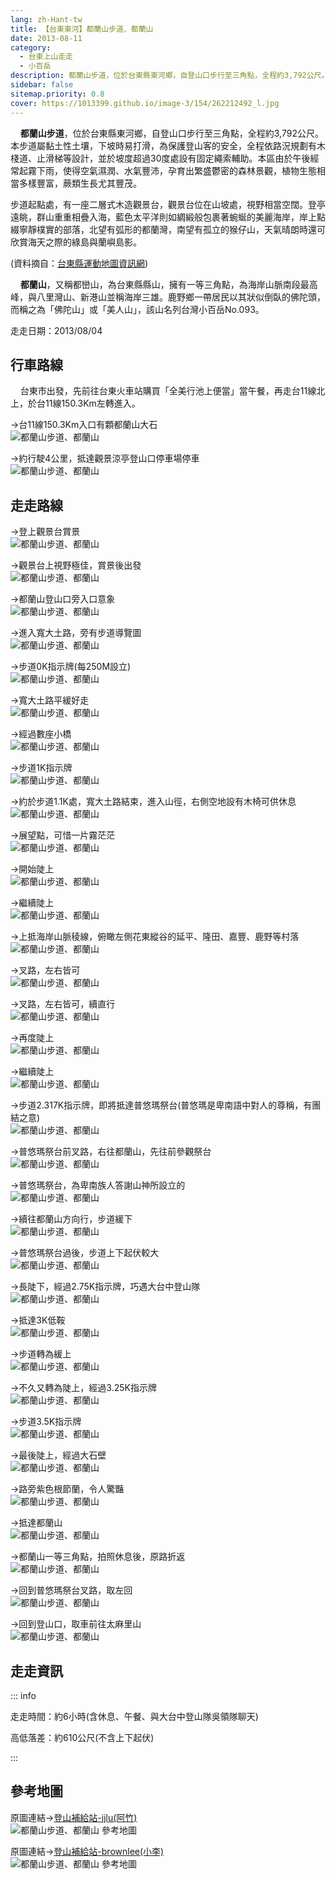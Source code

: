 ```yaml
---
lang: zh-Hant-tw
title: 【台東東河】都蘭山步道、都蘭山
date: 2013-08-11
category: 
  - 台東上山走走
  - 小百岳
description: 都蘭山步道，位於台東縣東河鄉，自登山口步行至三角點，全程約3,792公尺。本步道屬黏土性土壤，下坡時易打滑，為保護登山客的安全，全程依路況規劃有木棧道、止滑梯等設計，並於坡度超過30度處設有固定繩索輔助。本區由於午後經常起霧下雨，使得空氣濕潤、水氣豐沛，孕育出繁盛鬱密的森林景觀，植物生態相當多樣豐富，蕨類生長尤其豐茂。
sidebar: false
sitemap.priority: 0.8
cover: https://1013399.github.io/image-3/154/262212492_l.jpg
---
```


    **都蘭山步道**，位於台東縣東河鄉，自登山口步行至三角點，全程約3,792公尺。本步道屬黏土性土壤，下坡時易打滑，為保護登山客的安全，全程依路況規劃有木棧道、止滑梯等設計，並於坡度超過30度處設有固定繩索輔助。本區由於午後經常起霧下雨，使得空氣濕潤、水氣豐沛，孕育出繁盛鬱密的森林景觀，植物生態相當多樣豐富，蕨類生長尤其豐茂。

<!-- more -->

步道起點處，有一座二層式木造觀景台，觀景台位在山坡處，視野相當空闊。登亭遠眺，群山重重相疊入海，藍色太平洋則如綢緞般包裹著蜿蜒的美麗海岸，岸上點綴寧靜樸實的部落，北望有弧形的都蘭灣，南望有孤立的猴仔山，天氣晴朗時還可欣賞海天之際的綠島與蘭嶼島影。

(資料摘自：[台東縣運動地圖資訊網](http://sportmap.boe.ttct.edu.tw/sports_web/bicyc_introduction.aspx?&placeID=019))  


    **都蘭山**，又稱都巒山，為台東縣縣山，擁有一等三角點，為海岸山脈南段最高峰，與八里灣山、新港山並稱海岸三雄。鹿野鄉一帶居民以其狀似倒臥的佛陀頭，而稱之為「佛陀山」或「美人山」，該山名列台灣小百岳No.093。

走走日期：2013/08/04

## 行車路線  
    台東市出發，先前往台東火車站購買「全美行池上便當」當午餐，再走台11線北上，於台11線150.3Km左轉進入。  

→台11線150.3Km入口有顆都蘭山大石  
![都蘭山步道、都蘭山](https://1013399.github.io/image-3/154/262212477_l.jpg)

→約行駛4公里，抵達觀景涼亭登山口停車場停車  
![都蘭山步道、都蘭山](https://1013399.github.io/image-3/154/262212480_l.jpg)

## 走走路線  
→登上觀景台賞景  
![都蘭山步道、都蘭山](https://1013399.github.io/image-3/154/262212483_l.jpg)

→觀景台上視野極佳，賞景後出發  
![都蘭山步道、都蘭山](https://1013399.github.io/image-3/154/262212492_l.jpg)

→都蘭山登山口旁入口意象  
![都蘭山步道、都蘭山](https://1013399.github.io/image-3/154/262212486_l.jpg)

→進入寬大土路，旁有步道導覽圖  
![都蘭山步道、都蘭山](https://1013399.github.io/image-3/154/262212487_l.jpg)

→步道0K指示牌(每250M設立)  
![都蘭山步道、都蘭山](https://1013399.github.io/image-3/154/262212498_l.jpg)

→寬大土路平緩好走  
![都蘭山步道、都蘭山](https://1013399.github.io/image-3/154/262212500_l.jpg)

→經過數座小橋  
![都蘭山步道、都蘭山](https://1013399.github.io/image-3/154/262212503_l.jpg)

→步道1K指示牌  
![都蘭山步道、都蘭山](https://1013399.github.io/image-3/154/262212506_l.jpg)

→約於步道1.1K處，寬大土路結束，進入山徑，右側空地設有木椅可供休息  
![都蘭山步道、都蘭山](https://1013399.github.io/image-3/154/262212508_l.jpg)

→展望點，可惜一片霧茫茫  
![都蘭山步道、都蘭山](https://1013399.github.io/image-3/154/262212511_l.jpg)

→開始陡上  
![都蘭山步道、都蘭山](https://1013399.github.io/image-3/154/262212513_l.jpg)

→繼續陡上  
![都蘭山步道、都蘭山](https://1013399.github.io/image-3/154/262212518_l.jpg)

→上抵海岸山脈稜線，俯瞰左側花東縱谷的延平、隆田、嘉豐、鹿野等村落  
![都蘭山步道、都蘭山](https://1013399.github.io/image-3/154/262212521_l.jpg)

→叉路，左右皆可  
![都蘭山步道、都蘭山](https://1013399.github.io/image-3/154/262212524_l.jpg)

→叉路，左右皆可，續直行  
![都蘭山步道、都蘭山](https://1013399.github.io/image-3/154/262212529_l.jpg)

→再度陡上  
![都蘭山步道、都蘭山](https://1013399.github.io/image-3/154/262212532_l.jpg)

→繼續陡上  
![都蘭山步道、都蘭山](https://1013399.github.io/image-3/154/262212534_l.jpg)

→步道2.317K指示牌，即將抵達普悠瑪祭台(普悠瑪是卑南語中對人的尊稱，有團結之意)  
![都蘭山步道、都蘭山](https://1013399.github.io/image-3/154/262212540_l.jpg)

→普悠瑪祭台前叉路，右往都蘭山，先往前參觀祭台  
![都蘭山步道、都蘭山](https://1013399.github.io/image-3/154/262212543_l.jpg)

→普悠瑪祭台，為卑南族人答謝山神所設立的  
![都蘭山步道、都蘭山](https://1013399.github.io/image-3/154/262212546_l.jpg)

→續往都蘭山方向行，步道緩下  
![都蘭山步道、都蘭山](https://1013399.github.io/image-3/154/262212550_l.jpg)

→普悠瑪祭台過後，步道上下起伏較大  
![都蘭山步道、都蘭山](https://1013399.github.io/image-3/154/262212555_l.jpg)

→長陡下，經過2.75K指示牌，巧遇大台中登山隊  
![都蘭山步道、都蘭山](https://1013399.github.io/image-3/154/262212561_l.jpg)

→抵達3K低鞍  
![都蘭山步道、都蘭山](https://1013399.github.io/image-3/154/262212566_l.jpg)

→步道轉為緩上  
![都蘭山步道、都蘭山](https://1013399.github.io/image-3/154/262212571_l.jpg)

→不久又轉為陡上，經過3.25K指示牌  
![都蘭山步道、都蘭山](https://1013399.github.io/image-3/154/262212577_l.jpg)

→步道3.5K指示牌  
![都蘭山步道、都蘭山](https://1013399.github.io/image-3/154/262212584_l.jpg)

→最後陡上，經過大石壁  
![都蘭山步道、都蘭山](https://1013399.github.io/image-3/154/262212591_l.jpg)

→路旁紫色根節蘭，令人驚豔  
![都蘭山步道、都蘭山](https://1013399.github.io/image-3/154/262212604_l.jpg)

→抵達都蘭山  
![都蘭山步道、都蘭山](https://1013399.github.io/image-3/154/262212607_l.jpg)

→都蘭山一等三角點，拍照休息後，原路折返  
![都蘭山步道、都蘭山](https://1013399.github.io/image-3/154/262212612_l.jpg)

→回到普悠瑪祭台叉路，取左回  
![都蘭山步道、都蘭山](https://1013399.github.io/image-3/154/262212615_l.jpg)

→回到登山口，取車前往太麻里山  
![都蘭山步道、都蘭山](https://1013399.github.io/image-3/154/262212475_l.jpg)

## 走走資訊

::: info

走走時間：約6小時(含休息、午餐、與大台中登山隊吳領隊聊天)

高低落差：約610公尺(不含上下起伏)

:::

## 參考地圖  
原圖連結→[登山補給站-jjlu(阿竹)](http://www.keepon.com.tw/DiscussLoad.aspx?code=314B5CF9AEC3A19113F6CAA6F539A6624DD0092C4E0562BD)  
![都蘭山步道、都蘭山 參考地圖](https://1013399.github.io/image-3/154/262212634_l.jpg)

原圖連結→[登山補給站-brownlee(小李)](http://www.keepon.com.tw/DiscussLoad.aspx?code=314B5CF9AEC3A19113F6CAA6F539A662F034AB38C0EA1D2A)  
![都蘭山步道、都蘭山 參考地圖](https://1013399.github.io/image-3/154/262212639_l.jpg)